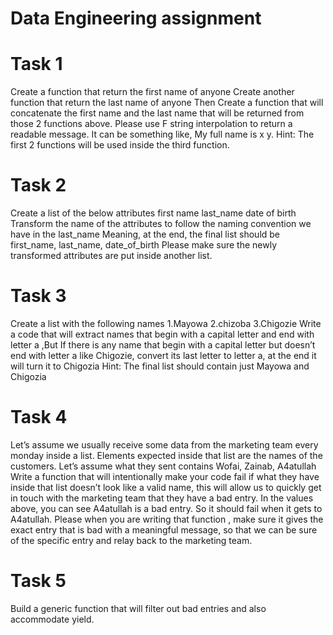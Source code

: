 # Data Engineering assignment

# Task 1
Create a function that return the first name of anyone
Create another function that return the last name of anyone
Then Create a function that will concatenate the first name and the last name that will be returned from those 2 functions above.
Please use F string interpolation to return a readable message. 
It can be something like, My full name is x y. 
Hint: The first 2 functions will be used inside the third function.

# Task 2
Create a list of the below attributes
first name
last_name
date of birth
Transform the name of the attributes to follow the naming convention we have in the last_name
Meaning, at the end, the final list should be first_name, last_name, date_of_birth
Please make sure the newly transformed attributes are put inside another list.

# Task 3
Create a list with the following names
1.Mayowa
2.chizoba
3.Chigozie
Write a code that will extract names that begin with a capital letter and end with letter a ,But If there is any name that begin with a capital letter but doesn’t end with letter a like Chigozie, convert its last letter to letter a, at the end it will turn it to Chigozia
Hint: The final list should contain just Mayowa and Chigozia 

# Task 4
Let’s assume we usually receive some data from the marketing team every monday inside a list. Elements expected inside that list are the names of the customers.
Let’s assume what they sent contains  Wofai, Zainab, A4atullah
Write a function that will intentionally make your code fail if what they have inside that list doesn’t look like a valid name, this will allow us to quickly get in touch with the marketing team that they have a bad entry.
In the values above, you can see A4atullah is a bad entry. So it should fail when it gets to A4atullah.
Please when you are writing that function , make sure it gives the exact entry that is bad with a meaningful message, so that we can be sure of the specific entry and relay back to the marketing team.

# Task 5
Build a generic function that will filter out bad entries and also accommodate yield.

